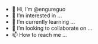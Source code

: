 - 👋 Hi, I’m @engureguo
- 👀 I’m interested in ...
- 🌱 I’m currently learning ...
- 💞️ I’m looking to collaborate on ...
- 📫 How to reach me ...

<!---
engureguo/engureguo is a ✨ special ✨ repository because its `README.md` (this file) appears on your GitHub profile.
You can click the Preview link to take a look at your changes.
--->
